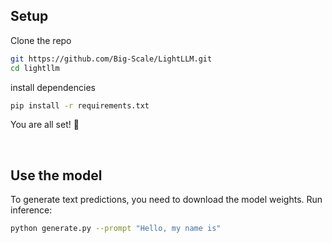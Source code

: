 

## Setup

Clone the repo

```bash
git https://github.com/Big-Scale/LightLLM.git
cd lightllm
```

install dependencies

```bash
pip install -r requirements.txt
```

You are all set! 🎉

&nbsp;

## Use the model

To generate text predictions, you need to download the model weights. 
Run inference:

```bash
python generate.py --prompt "Hello, my name is"
```
